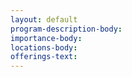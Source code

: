 ```yaml
---
layout: default
program-description-body: 
importance-body: 
locations-body: 
offerings-text: 
---
```


